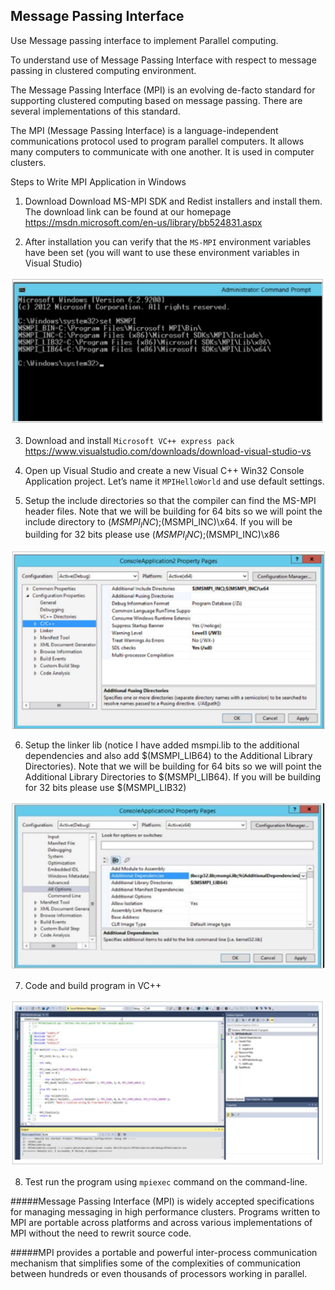 ## Message Passing Interface

Use Message passing interface to implement Parallel computing.

To understand use of Message Passing Interface with respect to message passing in clustered computing environment.

The Message Passing Interface (MPI) is an evolving de-facto standard for supporting clustered computing based on message passing. There are several implementations of this standard.

The MPI (Message Passing Interface) is a language-independent communications protocol used to program parallel computers. It allows many computers to communicate with one another. It is used in computer clusters.

Steps to Write MPI Application in Windows

1) Download
          Download MS-MPI SDK and Redist installers and install them. The download link can be found at our homepage
          https://msdn.microsoft.com/en-us/library/bb524831.aspx
          
2) After installation you can verify that the `MS-MPI` environment variables have been set (you will want to use these environment variables in Visual Studio)

![MS-MPI](./Images/MS-MPI.png)

3) Download and install `Microsoft VC++ express pack`
          https://www.visualstudio.com/downloads/download-visual-studio-vs
         
4) Open up Visual Studio and create a new Visual C++ Win32 Console Application project. Let’s name it `MPIHelloWorld` and use default settings.

5) Setup the include directories so that the compiler can find the MS-MPI header files. Note that we will be building for 64 bits so we will point the include directory to $(MSMPI_INC);$(MSMPI_INC)\x64. If you will be building for 32 bits please use $(MSMPI_INC);$(MSMPI_INC)\x86

![MS-MPI](./Images/ConsoleApp.png)

6) Setup the linker lib (notice I have added msmpi.lib to the additional dependencies and also add $(MSMPI_LIB64) to the Additional Library Directories). Note that we will be building for 64 bits so we will point the Additional Library Directories to $(MSMPI_LIB64). If you will be building for 32 bits please use $(MSMPI_LIB32)

![MS-MPI](./Images/ConsoleApp2.png)

7) Code and build program in VC++

![Program](./Images/Code.png)

8)  Test run the program using `mpiexec` command on the command-line.

#####Message Passing Interface (MPI) is widely accepted specifications for managing messaging in high performance clusters. Programs written to MPI are portable across platforms and across various implementations of MPI without the need to rewrit source code. 

#####MPI provides a portable and powerful inter-process communication mechanism that simplifies some of the complexities of communication between hundreds or even thousands of processors working in parallel. 
